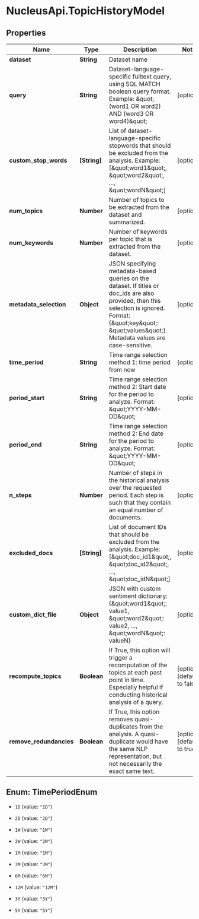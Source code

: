 # NucleusApi.TopicHistoryModel

## Properties
Name | Type | Description | Notes
------------ | ------------- | ------------- | -------------
**dataset** | **String** | Dataset name | 
**query** | **String** | Dataset-language-specific fulltext query, using SQL MATCH boolean query format. Example: \&quot;(word1 OR word2) AND (word3 OR word4)\&quot; | [optional] 
**custom_stop_words** | **[String]** | List of dataset-language-specific stopwords that should be excluded from the analysis. Example: [\&quot;word1\&quot;, \&quot;word2\&quot;, ..., \&quot;wordN\&quot;] | [optional] 
**num_topics** | **Number** | Number of topics to be extracted from the dataset and summarized. | [optional] 
**num_keywords** | **Number** | Number of keywords per topic that is extracted from the dataset. | [optional] 
**metadata_selection** | **Object** | JSON specifying metadata-based queries on the dataset. If titles or doc_ids are also provided, then this selection is ignored. Format: {\&quot;key\&quot;: \&quot;values\&quot;}. Metadata values are case-sensitive. | [optional] 
**time_period** | **String** | Time range selection method 1: time period from now | [optional] 
**period_start** | **String** | Time range selection method 2: Start date for the period to analyze. Format: \&quot;YYYY-MM-DD\&quot; | [optional] 
**period_end** | **String** | Time range selection method 2: End date for the period to analyze. Format: \&quot;YYYY-MM-DD\&quot; | [optional] 
**n_steps** | **Number** | Number of steps in the historical analysis over the requested period. Each step is such that they contain an equal number of documents. | [optional] 
**excluded_docs** | **[String]** | List of document IDs that should be excluded from the analysis. Example: [\&quot;doc_id1\&quot;, \&quot;doc_id2\&quot;, ..., \&quot;doc_idN\&quot;] | [optional] 
**custom_dict_file** | **Object** | JSON with custom sentiment dictionary: {\&quot;word1\&quot;: value1,  \&quot;word2\&quot;: value2, ..., \&quot;wordN\&quot;: valueN} | [optional] 
**recompute_topics** | **Boolean** | If True, this option will trigger a recomputation of the topics at each past point in time. Especially helpful if conducting historical analysis of a query. | [optional] [default to false]
**remove_redundancies** | **Boolean** | If True, this option removes quasi-duplicates from the analysis. A quasi-duplicate would have the same NLP representation, but not necessarily the exact same text. | [optional] [default to true]


<a name="TimePeriodEnum"></a>
## Enum: TimePeriodEnum


* `1D` (value: `"1D"`)

* `2D` (value: `"2D"`)

* `1W` (value: `"1W"`)

* `2W` (value: `"2W"`)

* `1M` (value: `"1M"`)

* `3M` (value: `"3M"`)

* `6M` (value: `"6M"`)

* `12M` (value: `"12M"`)

* `3Y` (value: `"3Y"`)

* `5Y` (value: `"5Y"`)




